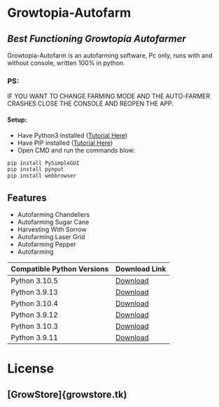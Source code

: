 # Growtopia-Autofarm
## _Best Functioning Growtopia Autofarmer_

Growtopia-Autofarm is an autofarming software, Pc only, runs with and without console,
written 100% in python.
### PS:
IF YOU WANT TO CHANGE FARMING MODE AND THE AUTO-FARMER CRASHES CLOSE THE CONSOLE AND REOPEN THE APP.

#### Setup:

- Have Python3 installed ([Tutorial Here](https://www.geeksforgeeks.org/how-to-install-python-on-windows/))
- Have PIP installed ([Tutorial Here](https://www.geeksforgeeks.org/how-to-install-pip-on-windows/))
- Open CMD and run the commands blow:
```sh
pip install PySimpleGUI
pip install pynput
pip install webbrowser
```
## Features

- Autofarming Chandeliers
- Autofarming Sugar Cane
- Harvesting With Sorrow
- Autofarming Laser Grid
- Autofarming Pepper
- Autofarming 


| Compatible Python Versions | Download Link |
| ------ | ------ |
| Python 3.10.5 | [Download](https://www.python.org/downloads/release/python-3105/) |
| Python 3.9.13 | [Download](https://www.python.org/downloads/release/python-3913/) |
| Python 3.10.4 | [Download](https://www.python.org/downloads/release/python-3104/) |
| Python 3.9.12 | [Download](https://www.python.org/downloads/release/python-3912/) |
| Python 3.10.3 | [Download](https://www.python.org/downloads/release/python-3103/) |
| Python 3.9.11 | [Download](https://www.python.org/downloads/release/python-3911/) |


# License

## [GrowStore]{growstore.tk)

[//]: # (This Software is owned by GrowStore aka David0J)
